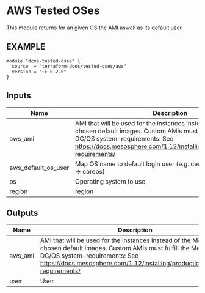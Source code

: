 AWS Tested OSes
============
This module returns for an given OS the AMI aswell as its default user

EXAMPLE
-------
```hcl
module "dcos-tested-oses" {
  source  = "terraform-dcos/tested-oses/aws"
  version = "~> 0.2.0"
}
```

## Inputs

| Name | Description | Type | Default | Required |
|------|-------------|:----:|:-----:|:-----:|
| aws\_ami | AMI that will be used for the instances instead of the Mesosphere chosen default images. Custom AMIs must fulfill the Mesosphere DC/OS system-requirements: See https://docs.mesosphere.com/1.12/installing/production/system-requirements/ | map | `<map>` | no |
| aws\_default\_os\_user | Map OS name to default login user (e.g. centos -> centos, coreos -> coreos) | map | `<map>` | no |
| os | Operating system to use | string | `"centos_7.6"` | no |
| region | region | string | `""` | no |

## Outputs

| Name | Description |
|------|-------------|
| aws\_ami | AMI that will be used for the instances instead of the Mesosphere chosen default images. Custom AMIs must fulfill the Mesosphere DC/OS system-requirements: See https://docs.mesosphere.com/1.12/installing/production/system-requirements/ |
| user | User |

